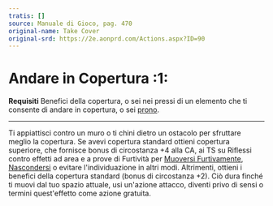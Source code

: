 ```yaml
---
tratis: []
source: Manuale di Gioco, pag. 470
original-name: Take Cover
original-srd: https://2e.aonprd.com/Actions.aspx?ID=90
---
```


# Andare in Copertura :1:

**Requisiti** Benefici della copertura, o sei nei pressi di un elemento che ti
consente di andare in copertura, o sei [prono](/condizioni/prono).

---

Ti appiattisci contro un muro o ti chini dietro un ostacolo per sfruttare meglio
la copertura. Se avevi copertura standard ottieni copertura superiore, che
fornisce bonus di circostanza +4 alla CA, ai TS su Riflessi contro effetti ad
area e a prove di Furtività per
[Muoversi Furtivamente](/azioni/abilita/muoversi-furtivamente),
[Nascondersi](/azioni/abilita/nascondersi) o evitare l'individuazione in altri
modi. Altrimenti, ottieni i benefici della copertura standard (bonus di
circostanza +2). Ciò dura finché ti muovi dal tuo spazio attuale, usi un'azione
attacco, diventi privo di sensi o termini quest'effetto come azione gratuita.
